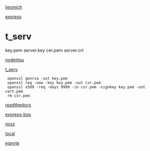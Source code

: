 [liesmich](liesmich.md)

[express](http://expressjs.com/de/)

# t_serv
   key.pem  server.key
   cer.pem  server.crt
 
[nodejitsu](https://docs.nodejitsu.com/articles/HTTP/servers/how-to-create-a-HTTPS-server/)
 
 [t_serv](./t_serv.js)
 
 
     openssl genrsa -out key.pem
     openssl req -new -key key.pem -out csr.pem
     openssl x509 -req -days 9999 -in csr.pem -signkey key.pem -out cert.pem
     rm csr.pem
 
 [readthedocs](http://node.readthedocs.io/en/latest/api/https/)
 
 [express-bsp](https://www.hacksparrow.com/express-js-https-server-client-example.html)
 

[mixz](http://book.mixu.net/node/ch10.html)

[local](https://forge.autodesk.com/blog/enable-https-local-nodejs)

[egnyte](https://github.com/adamenagy/data.management-nodejs-integration.egnyte)
